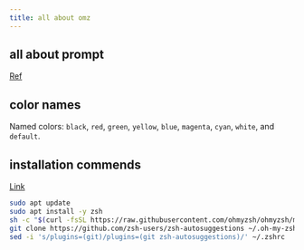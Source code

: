 ```yaml
---
title: all about omz
---
```


## all about prompt

[Ref](https://zsh.sourceforge.io/Doc/Release/Prompt-Expansion.html)

## color names

Named colors: `black`, `red`, `green`, `yellow`, `blue`, `magenta`, `cyan`, `white`, and `default`.

## installation commends

[Link](https://github.com/reconfigurable-ml-pipeline/infrastructure/blob/master/hack/zsh.sh)

```bash
sudo apt update
sudo apt install -y zsh
sh -c "$(curl -fsSL https://raw.githubusercontent.com/ohmyzsh/ohmyzsh/master/tools/install.sh)"
git clone https://github.com/zsh-users/zsh-autosuggestions ~/.oh-my-zsh/custom/plugins/zsh-autosuggestions
sed -i 's/plugins=(git)/plugins=(git zsh-autosuggestions)/' ~/.zshrc
```
